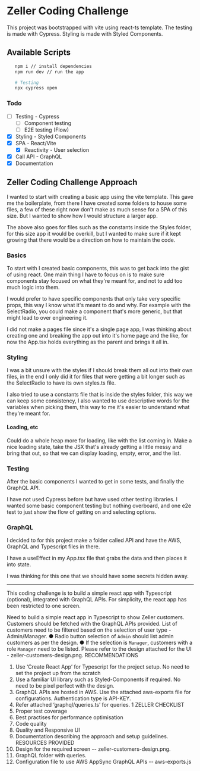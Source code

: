 # Zeller Coding Challenge

This project was bootstrapped with vite using react-ts template.
The testing is made with Cypress.
Styling is made with Styled Components.

## Available Scripts

```bash
   npm i // install dependencies
   npm run dev // run the app

   # Testing
   npx cypress open

```

### Todo

- [ ] Testing - Cypress
  - [ ] Component testing
  - [ ] E2E testing (Flow)
- [x] Styling - Styled Components
- [x] SPA - React/Vite
  - [x] Reactivity - User selection
- [x] Call API - GraphQL
- [x] Documentation

## Zeller Coding Challenge Approach

I wanted to start with creating a basic app using the vite template.
This gave me the boilerplate, from there I have created some folders to house some files, a few of these right now don't make as much sense for a SPA of this size. But I wanted to show how I would structure a larger app.

The above also goes for files such as the constants inside the Styles folder, for this size app it would be overkill, but I wanted to make sure if it kept growing that there would be a direction on how to maintain the code.

### Basics

To start with I created basic components, this was to get back into the gist of using react. One main thing I have to focus on is to make sure components stay focused on what they're meant for, and not to add too much logic into them.

I would prefer to have specific components that only take very specific props, this way I know what it's meant to do and why.
For example with the SelectRadio, you could make a component that's more generic, but that might lead to over engineering it.

I did not make a pages file since it's a single page app, I was thinking about creating one and breaking the app out into it's home page and the like, for now the App.tsx holds everything as the parent and brings it all in.

### Styling

I was a bit unsure with the styles if I should break them all out into their own files, in the end I only did it for files that were getting a bit longer such as the SelectRadio to have its own styles.ts file.

I also tried to use a constants file that is inside the styles folder, this way we can keep some consistency, I also wanted to use descriptive words for the variables when picking them, this way to me it's easier to understand what they're meant for.

#### Loading, etc

Could do a whole heap more for loading, like with the list coming in. Make a nice loading state, take the JSX that's already getting a little messy and bring that out, so that we can display loading, empty, error, and the list.

### Testing

After the basic components I wanted to get in some tests, and finally the GraphQL API.

I have not used Cypress before but have used other testing libraries. I wanted some basic component testing but nothing overboard, and one e2e test to just show the flow of getting on and selecting options.

### GraphQL

I decided to for this project make a folder called API and have the AWS, GraphQL and Typescript files in there.

I have a useEffect in my App.tsx file that grabs the data and then places it into state.

I was thinking for this one that we should have some secrets hidden away.

---

This coding challenge is to build a simple react app with Typescript (optional), integrated
with GraphQL APIs. For simplicity, the react app has been restricted to one screen.

Need to build a simple react app in Typescript to show Zeller customers. Customers
should be fetched with the GraphQL APIs provided.
List of customers need to be filtered based on the selection of user type -
Admin/Manager.
● Radio button selection of `Admin` should list admin customers as per the design.
● If the selection is `Manager`, customers with a role `Manager` need to be listed.
Please refer to the design attached for the UI - zeller-customers-design.png.
RECOMMENDATIONS

1. Use ‘Create React App’ for Typescript for the project setup. No need to set the
   project up from the scratch
2. Use a familiar UI library such as Styled-Components if required. No need to be
   pixel perfect with the design.
3. GraphQL APIs are hosted in AWS. Use the attached aws-exports file for
   configurations. Authentication type is API-KEY.
4. Refer attached ‘graphql/queries.ts’ for queries.
   1
   ZELLER CHECKLIST
5. Proper test coverage
6. Best practises for performance optimisation
7. Code quality
8. Quality and Responsive UI
9. Documentation describing the approach and setup guidelines.
   RESOURCES PROVIDED
10. Design for the required screen -- zeller-customers-design.png.
11. GraphQL folder with queries.
12. Configuration file to use AWS AppSync GraphQL APIs -- aws-exports.js
